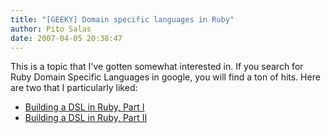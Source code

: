 ```yaml
---
title: "[GEEKY] Domain specific languages in Ruby"
author: Pito Salas
date: 2007-04-05 20:38:47
---
```



This is a topic that I've gotten somewhat interested in. If you search for
Ruby Domain Specific Languages in google, you will find a ton of hits. Here
are two that I particularly liked:

  * [Building a DSL in Ruby, Part I](<http://jroller.com/page/rolsen?entry=building_a_dsl_in_ruby>)
  * [Building a DSL in Ruby, Part II](<http://jroller.com/page/rolsen?entry=building_a_dsl_in_ruby1>)



